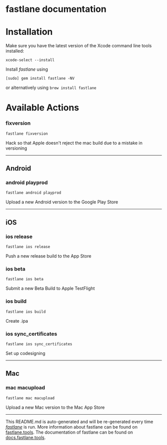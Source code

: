 fastlane documentation
================
# Installation

Make sure you have the latest version of the Xcode command line tools installed:

```
xcode-select --install
```

Install _fastlane_ using
```
[sudo] gem install fastlane -NV
```
or alternatively using `brew install fastlane`

# Available Actions
### fixversion
```
fastlane fixversion
```
Hack so that Apple doesn't reject the mac build due to a mistake in versioning

----

## Android
### android playprod
```
fastlane android playprod
```
Upload a new Android version to the Google Play Store

----

## iOS
### ios release
```
fastlane ios release
```
Push a new release build to the App Store
### ios beta
```
fastlane ios beta
```
Submit a new Beta Build to Apple TestFlight
### ios build
```
fastlane ios build
```
Create .ipa
### ios sync_certificates
```
fastlane ios sync_certificates
```
Set up codesigning

----

## Mac
### mac macupload
```
fastlane mac macupload
```
Upload a new Mac version to the Mac App Store

----

This README.md is auto-generated and will be re-generated every time [_fastlane_](https://fastlane.tools) is run.
More information about fastlane can be found on [fastlane.tools](https://fastlane.tools).
The documentation of fastlane can be found on [docs.fastlane.tools](https://docs.fastlane.tools).
